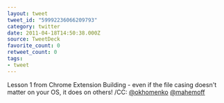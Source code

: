 ```yaml
---
layout: tweet
tweet_id: "59992236066209793"
category: twitter
date: 2011-04-18T14:50:38.000Z
source: TweetDeck
favorite_count: 0
retweet_count: 0
tags:
- tweet
---
```


Lesson 1 from Chrome Extension Building - even if the file casing doesn't matter on your OS, it does on others! /CC: [@okhomenko](https://twitter.com/@okhomenko) [@mahemoff](https://twitter.com/@mahemoff)
